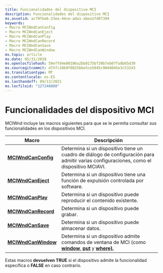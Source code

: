 ```yaml
---
title: Funcionalidades del dispositivo MCI
description: Funcionalidades del dispositivo MCI
ms.assetid: ac79fbe6-23ea-44ce-ada1-abea1fd07394
keywords:
- Macro MCIWndCanConfig
- Macro MCIWndCanEject
- Macro MCIWndCanPlay
- Macro MCIWndCanRecord
- Macro MCIWndCanSave
- Macro MCIWndCanWindow
ms.topic: article
ms.date: 05/31/2018
ms.openlocfilehash: 59effd4e00106a2bb0175bf39b7eb07fa8b65d30
ms.sourcegitcommit: d75fc10b9f0825bbe5ce5045c90d4045e3c53243
ms.translationtype: MT
ms.contentlocale: es-ES
ms.lasthandoff: 09/13/2021
ms.locfileid: "127246080"
---
```

# <a name="mci-device-capabilities"></a>Funcionalidades del dispositivo MCI

MCIWnd incluye las macros siguientes para que se le permita consultar sus funcionalidades en los dispositivos MCI.



| Macro                                      | Descripción                                                                                                                                 |
|--------------------------------------------|---------------------------------------------------------------------------------------------------------------------------------------------|
| [**MCIWndCanConfig**](/windows/desktop/api/Vfw/nf-vfw-mciwndcanconfig) | Determina si un dispositivo tiene un cuadro de diálogo de configuración para admitir varias configuraciones, como el dispositivo MCIAVI.                   |
| [**MCIWndCanEject**](/windows/desktop/api/Vfw/nf-vfw-mciwndcaneject)   | Determina si un dispositivo tiene una función de expulsión controlada por software.                                                                       |
| [**MCIWndCanPlay**](/windows/desktop/api/Vfw/nf-vfw-mciwndcanplay)     | Determina si un dispositivo puede reproducir el contenido existente.                                                                                  |
| [**MCIWndCanRecord**](/windows/desktop/api/Vfw/nf-vfw-mciwndcanrecord) | Determina si un dispositivo puede grabar.                                                                                                     |
| [**MCIWndCanSave**](/windows/desktop/api/Vfw/nf-vfw-mciwndcansave)     | Determina si un dispositivo puede almacenar datos.                                                                                                 |
| [**MCIWndCanWindow**](/windows/desktop/api/Vfw/nf-vfw-mciwndcanwindow) | Determina si un dispositivo admite comandos de ventana de MCI (como [**window**](window.md), [**put**](put.md) y [**where).**](where.md) |



 

Estas macros **devuelven TRUE** si el dispositivo admite la funcionalidad específica o **FALSE** en caso contrario.

 

 




